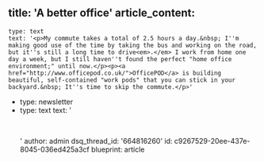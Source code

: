 title: 'A better office'
article_content:
  -
    type: text
    text: '<p>My commute takes a total of 2.5 hours a day.&nbsp; I''m making good use of the time by taking the bus and working on the road, but it''s still a long time to drive<em>.</em> I work from home one day a week, but I still haven''t found the perfect "home office environment;" until now.</p><p><a href="http://www.officepod.co.uk/">OfficePOD</a> is building beautiful, self-contained "work pods" that you can stick in your backyard.&nbsp; It''s time to skip the commute.</p>'
  -
    type: newsletter
  -
    type: text
    text: '<p><a href="http://www.officepod.co.uk/corporates/gallery"><br></a> </p>'
author: admin
dsq_thread_id: '664816260'
id: c9267529-20ee-437e-8045-036ed425a3cf
blueprint: article
